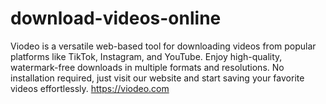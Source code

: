 # download-videos-online
Viodeo is a versatile web-based tool for downloading videos from popular platforms like TikTok, Instagram, and YouTube. Enjoy high-quality, watermark-free downloads in multiple formats and resolutions. No installation required, just visit our website and start saving your favorite videos effortlessly. https://viodeo.com
